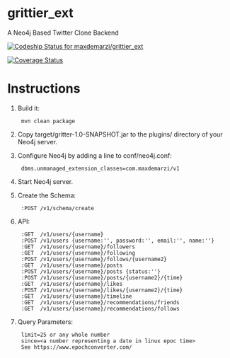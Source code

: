 # grittier_ext
A Neo4j Based Twitter Clone Backend

[![Codeship Status for maxdemarzi/grittier_ext](https://app.codeship.com/projects/50014300-f166-0134-82f1-1a55004cd4f7/status?branch=master)](https://app.codeship.com/projects/209391)

[![Coverage Status](https://coveralls.io/repos/github/maxdemarzi/grittier_ext/badge.svg?branch=master)](https://coveralls.io/github/maxdemarzi/grittier_ext?branch=master)

# Instructions

1. Build it:

        mvn clean package

2. Copy target/gritter-1.0-SNAPSHOT.jar to the plugins/ directory of your Neo4j server.

3. Configure Neo4j by adding a line to conf/neo4j.conf:

        dbms.unmanaged_extension_classes=com.maxdemarzi/v1

4. Start Neo4j server.

5. Create the Schema:

        :POST /v1/schema/create
        
6. API:
         
        :GET  /v1/users/{username}        
        :POST /v1/users {username:'', password:'', email:'', name:''}
        :GET  /v1/users/{username}/followers
        :GET  /v1/users/{username}/following
        :POST /v1/users/{username}/follows/{username2}
        :GET  /v1/users/{username}/posts
        :POST /v1/users/{username}/posts {status:''}
        :POST /v1/users/{username}/posts/{username2}/{time} 
        :GET  /v1/users/{username}/likes
        :POST /v1/users/{username}/likes/{username2}/{time}
        :GET  /v1/users/{username}/timeline
        :GET  /v1/users/{username}/recommendations/friends
        :GET  /v1/users/{username}/recommendations/follows
        
7. Query Parameters:
        
        limit=25 or any whole number
        since=<a number representing a date in linux epoc time>
        See https://www.epochconverter.com/
        
        